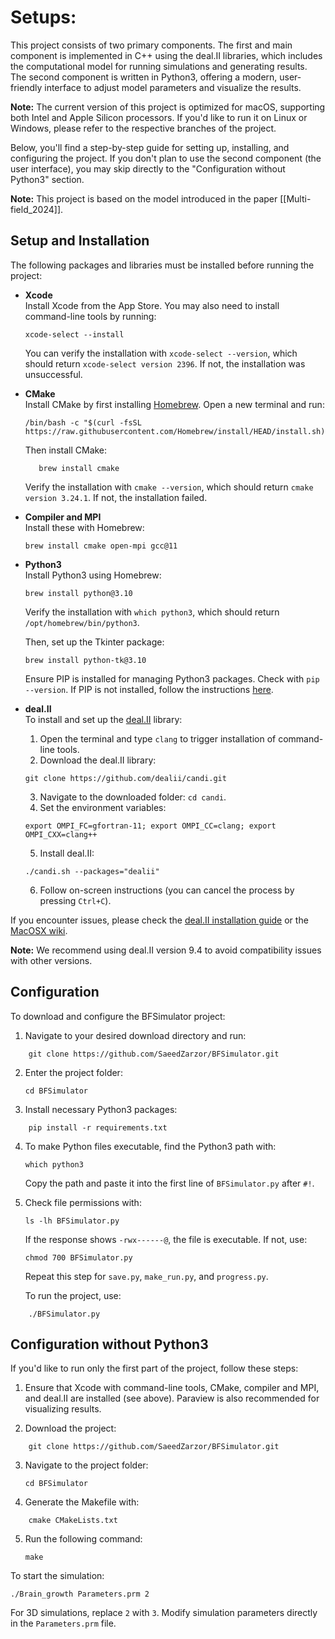 # Setups:

This project consists of two primary components. The first and main component is implemented in C++ using the deal.II libraries, which includes the computational model for running simulations and generating results. The second component is written in Python3, offering a modern, user-friendly interface to adjust model parameters and visualize the results.

**Note:** The current version of this project is optimized for macOS, supporting both Intel and Apple Silicon processors. If you'd like to run it on Linux or Windows, please refer to the respective branches of the project.

Below, you'll find a step-by-step guide for setting up, installing, and configuring the project. If you don't plan to use the second component (the user interface), you may skip directly to the "Configuration without Python3" section.

**Note:** This project is based on the model introduced in the paper [[Multi-field_2024]].

## Setup and Installation

The following packages and libraries must be installed before running the project:

- **Xcode**  
	Install Xcode from the App Store. You may also need to install command-line tools by running:
	
	```
	xcode-select --install   
	```
	
	You can verify the installation with `xcode-select --version`, which should return `xcode-select version 2396`. If not, the installation was unsuccessful.

- **CMake**  
	Install CMake by first installing [Homebrew](https://brew.sh/). Open a new terminal and run:
	
	 ```
	/bin/bash -c "$(curl -fsSL https://raw.githubusercontent.com/Homebrew/install/HEAD/install.sh)"
	 ```
	
	Then install CMake:
	
	```
	   brew install cmake
	```
	
	
	Verify the installation with `cmake --version`, which should return `cmake version 3.24.1`. If not, the installation failed.

- **Compiler and MPI**  
    Install these with Homebrew:
    
    ```
    brew install cmake open-mpi gcc@11
    ```
    
- **Python3**  
    Install Python3 using Homebrew:
    
    ```
    brew install python@3.10
    ```
    
    Verify the installation with `which python3`, which should return `/opt/homebrew/bin/python3`.
    
    Then, set up the Tkinter package:
    
    ```
    brew install python-tk@3.10
    ```
    
    Ensure PIP is installed for managing Python3 packages. Check with `pip --version`. If PIP is not installed, follow the instructions [here](https://www.groovypost.com/howto/install-pip-on-a-mac/#:~:text=To%20install%20PIP%20using%20ensurepip,instructions%20to%20complete%20this%20process.).
    
- **deal.II**  
    To install and set up the [deal.II](https://www.dealii.org/) library:
    
    1. Open the terminal and type `clang` to trigger installation of command-line tools.
    2. Download the deal.II library:
    
    ```
    git clone https://github.com/dealii/candi.git
    ```
    
    3. Navigate to the downloaded folder: `cd candi`.
    4. Set the environment variables:
    
    ```
    export OMPI_FC=gfortran-11; export OMPI_CC=clang; export OMPI_CXX=clang++
    ```
    
    5. Install deal.II:
    
    ```
    ./candi.sh --packages="dealii"
    ```
    
    6. Follow on-screen instructions (you can cancel the process by pressing `Ctrl+C`).

If you encounter issues, please check the [deal.II installation guide](https://github.com/dealii/candi) or the [MacOSX wiki](https://github.com/dealii/dealii/wiki/MacOSX).

**Note:** We recommend using deal.II version 9.4 to avoid compatibility issues with other versions.

## Configuration

To download and configure the BFSimulator project:

1. Navigate to your desired download directory and run:

```
	git clone https://github.com/SaeedZarzor/BFSimulator.git
```

2. Enter the project folder:

	`cd BFSimulator`

3. Install necessary Python3 packages:

```
	pip install -r requirements.txt
```

4. To make Python files executable, find the Python3 path with:

	`which python3`
	
	Copy the path and paste it into the first line of `BFSimulator.py` after `#!`.

5. Check file permissions with:

	`ls -lh BFSimulator.py`
	
	If the response shows `-rwx------@`, the file is executable. If not, use:
	
	`chmod 700 BFSimulator.py`
	
	Repeat this step for `save.py`, `make_run.py`, and `progress.py`.
	
	To run the project, use:
	
```
	./BFSimulator.py
```

## Configuration without Python3

If you'd like to run only the first part of the project, follow these steps:

1. Ensure that Xcode with command-line tools, CMake, compiler and MPI, and deal.II are installed (see above). Paraview is also recommended for visualizing results.
    
2. Download the project:
    
```
	git clone https://github.com/SaeedZarzor/BFSimulator.git
```

3. Navigate to the project folder:

	`cd BFSimulator`

4. Generate the Makefile with:

```
	cmake CMakeLists.txt
```

5. Run the following command:

	`make`

To start the simulation:

```
./Brain_growth Parameters.prm 2
```

For 3D simulations, replace `2` with `3`. Modify simulation parameters directly in the `Parameters.prm` file.
